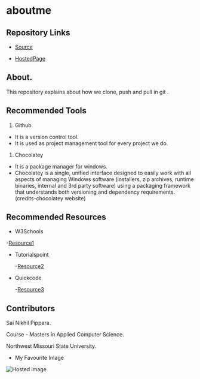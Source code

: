 # aboutme

## Repository Links

- [Source](https://github.com/SaiNikhilPippara/aboutme)

- [HostedPage]( https://sainikhilpippara.github.io/aboutme/)

## About.
This repository explains about how we clone, push and pull in git .

## Recommended Tools

 1. Github
  - It is a version control tool.
  - It is used as project management tool for every project we do.

 1. Chocolatey
  - It is a package manager for windows.
  - Chocolatey is a single, unified interface designed to easily work with all aspects of managing Windows software (installers, zip         archives, runtime binaries, internal and 3rd party software) using a packaging framework that understands both versioning and            dependency requirements.(credits-chocolatey website)

## Recommended Resources

- W3Schools

 -[Resource1](https://www.w3schools.com/)

- Tutorialspoint

  -[Resource2](https://www.tutorialspoint.com/)

- Quickcode 

  -[Resource3](http://www.quickcode.co/)

##  Contributors

 Sai Nikhil Pippara.

 Course - Masters in Applied Computer Science.

 Northwest Missouri State University.

- My Favourite Image

![Hosted image](https://images.robertharding.com/preview/RF/MI/HORIZONTAL/1174-4517.jpg)


